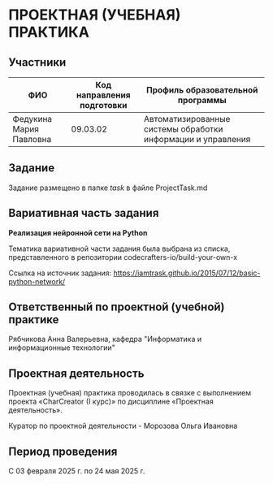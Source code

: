 # ПРОЕКТНАЯ (УЧЕБНАЯ) ПРАКТИКА
## Участники
| ФИО       | Код направления подготовки         | Профиль образовательной программы      |
|-----------|--------------|--------------|
| Федукина Мария Павловна   | 09.03.02  | Автоматизированные системы обработки информации и управления        |

## Задание
Задание размещено в папке *task* в файле ProjectTask.md

## Вариативная часть задания
**Реализация нейронной сети на Python**

Тематика вариативной части задания была выбрана из списка, представленного в репозитории codecrafters-io/build-your-own-x

Ссылка на источник задания: https://iamtrask.github.io/2015/07/12/basic-python-network/

## Ответственный по проектной (учебной) практике
Рябчикова Анна Валерьевна, кафедра "Информатика и информационные технологии"

## Проектная деятельность
Проектная (учебная) практика проводилась в связке с выполнением проекта «CharCreator (I курс)» по дисциплине «Проектная деятельность».

Куратор по проектной деятельности - Морозова Ольга Ивановна

## Период проведения
С 03 февраля 2025 г. по 24 мая 2025 г.





